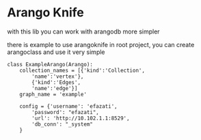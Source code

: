 # Arango Knife
with this lib you can work with arangodb more simpler

there is example to use arangoknife in root project, you can create arangoclass and use it very simple

```
class ExampleArango(Arango):
    collection_names = [{'kind':'Collection',
        'name':'vertex'}, 
        {'kind':'Edges',
        'name':'edge'}]
    graph_name = 'example'

    config = {'username': 'efazati',
        'password': "efazati",
        'url': 'http://10.102.1.1:8529',
        'db_conn': "_system"
    }

```
